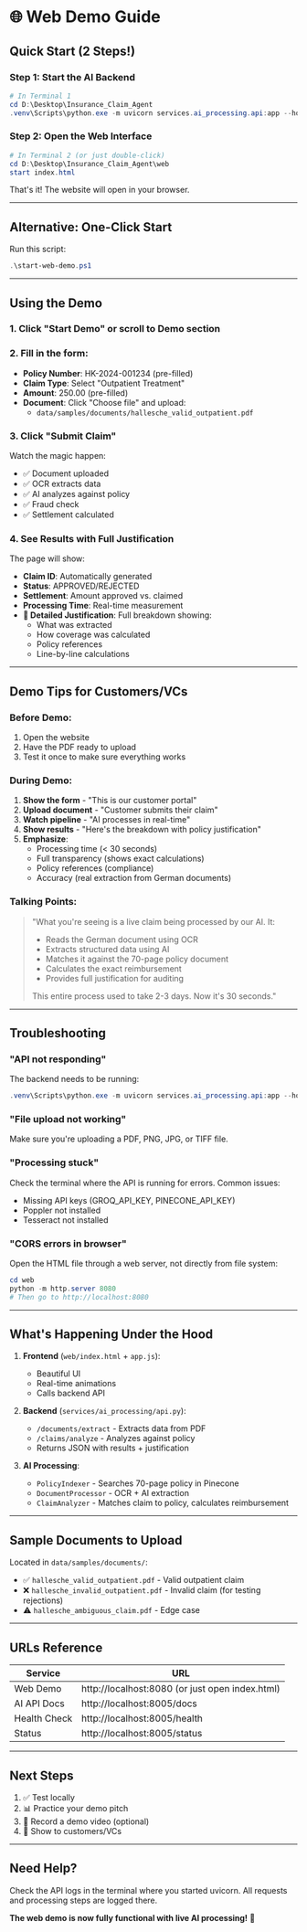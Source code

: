 # 🌐 Web Demo Guide

## Quick Start (2 Steps!)

### Step 1: Start the AI Backend
```powershell
# In Terminal 1
cd D:\Desktop\Insurance_Claim_Agent
.venv\Scripts\python.exe -m uvicorn services.ai_processing.api:app --host 0.0.0.0 --port 8005 --reload
```

### Step 2: Open the Web Interface
```powershell
# In Terminal 2 (or just double-click)
cd D:\Desktop\Insurance_Claim_Agent\web
start index.html
```

That's it! The website will open in your browser.

---

## Alternative: One-Click Start

Run this script:
```powershell
.\start-web-demo.ps1
```

---

## Using the Demo

### 1. Click "Start Demo" or scroll to Demo section

### 2. Fill in the form:
- **Policy Number**: HK-2024-001234 (pre-filled)
- **Claim Type**: Select "Outpatient Treatment"
- **Amount**: 250.00 (pre-filled)
- **Document**: Click "Choose file" and upload:
  - `data/samples/documents/hallesche_valid_outpatient.pdf`

### 3. Click "Submit Claim"

Watch the magic happen:
- ✅ Document uploaded
- ✅ OCR extracts data
- ✅ AI analyzes against policy
- ✅ Fraud check
- ✅ Settlement calculated

### 4. See Results with Full Justification

The page will show:
- **Claim ID**: Automatically generated
- **Status**: APPROVED/REJECTED
- **Settlement**: Amount approved vs. claimed
- **Processing Time**: Real-time measurement
- **📄 Detailed Justification**: Full breakdown showing:
  - What was extracted
  - How coverage was calculated
  - Policy references
  - Line-by-line calculations

---

## Demo Tips for Customers/VCs

### Before Demo:
1. Open the website
2. Have the PDF ready to upload
3. Test it once to make sure everything works

### During Demo:
1. **Show the form** - "This is our customer portal"
2. **Upload document** - "Customer submits their claim"
3. **Watch pipeline** - "AI processes in real-time"
4. **Show results** - "Here's the breakdown with policy justification"
5. **Emphasize**:
   - Processing time (< 30 seconds)
   - Full transparency (shows exact calculations)
   - Policy references (compliance)
   - Accuracy (real extraction from German documents)

### Talking Points:
> "What you're seeing is a live claim being processed by our AI. It:
> - Reads the German document using OCR
> - Extracts structured data using AI
> - Matches it against the 70-page policy document
> - Calculates the exact reimbursement
> - Provides full justification for auditing
> 
> This entire process used to take 2-3 days. Now it's 30 seconds."

---

## Troubleshooting

### "API not responding"
The backend needs to be running:
```powershell
.venv\Scripts\python.exe -m uvicorn services.ai_processing.api:app --host 0.0.0.0 --port 8005
```

### "File upload not working"
Make sure you're uploading a PDF, PNG, JPG, or TIFF file.

### "Processing stuck"
Check the terminal where the API is running for errors. Common issues:
- Missing API keys (GROQ_API_KEY, PINECONE_API_KEY)
- Poppler not installed
- Tesseract not installed

### "CORS errors in browser"
Open the HTML file through a web server, not directly from file system:
```powershell
cd web
python -m http.server 8080
# Then go to http://localhost:8080
```

---

## What's Happening Under the Hood

1. **Frontend** (`web/index.html` + `app.js`):
   - Beautiful UI
   - Real-time animations
   - Calls backend API

2. **Backend** (`services/ai_processing/api.py`):
   - `/documents/extract` - Extracts data from PDF
   - `/claims/analyze` - Analyzes against policy
   - Returns JSON with results + justification

3. **AI Processing**:
   - `PolicyIndexer` - Searches 70-page policy in Pinecone
   - `DocumentProcessor` - OCR + AI extraction
   - `ClaimAnalyzer` - Matches claim to policy, calculates reimbursement

---

## Sample Documents to Upload

Located in `data/samples/documents/`:
- ✅ `hallesche_valid_outpatient.pdf` - Valid outpatient claim
- ❌ `hallesche_invalid_outpatient.pdf` - Invalid claim (for testing rejections)
- ⚠️ `hallesche_ambiguous_claim.pdf` - Edge case

---

## URLs Reference

| Service | URL |
|---------|-----|
| Web Demo | http://localhost:8080 (or just open index.html) |
| AI API Docs | http://localhost:8005/docs |
| Health Check | http://localhost:8005/health |
| Status | http://localhost:8005/status |

---

## Next Steps

1. ✅ Test locally
2. 📊 Practice your demo pitch
3. 🎥 Record a demo video (optional)
4. 🚀 Show to customers/VCs

---

## Need Help?

Check the API logs in the terminal where you started uvicorn. All requests and processing steps are logged there.

**The web demo is now fully functional with live AI processing!** 🎉

